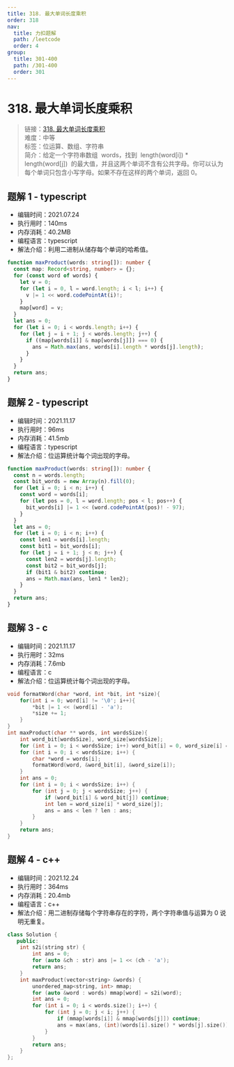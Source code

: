 ```yaml
---
title: 318. 最大单词长度乘积
order: 318
nav:
  title: 力扣题解
  path: /leetcode
  order: 4
group:
  title: 301-400
  path: /301-400
  order: 301
---
```


# 318. 最大单词长度乘积

> 链接：[318. 最大单词长度乘积](https://leetcode-cn.com/problems/maximum-product-of-word-lengths/)  
> 难度：中等  
> 标签：位运算、数组、字符串  
> 简介：给定一个字符串数组  words，找到  length(word[i]) \* length(word[j])  的最大值，并且这两个单词不含有公共字母。你可以认为每个单词只包含小写字母。如果不存在这样的两个单词，返回 0。

## 题解 1 - typescript

- 编辑时间：2021.07.24
- 执行用时：140ms
- 内存消耗：40.2MB
- 编程语言：typescript
- 解法介绍：利用二进制从储存每个单词的哈希值。

```typescript
function maxProduct(words: string[]): number {
  const map: Record<string, number> = {};
  for (const word of words) {
    let v = 0;
    for (let i = 0, l = word.length; i < l; i++) {
      v |= 1 << word.codePointAt(i)!;
    }
    map[word] = v;
  }
  let ans = 0;
  for (let i = 0; i < words.length; i++) {
    for (let j = i + 1; j < words.length; j++) {
      if ((map[words[i]] & map[words[j]]) === 0) {
        ans = Math.max(ans, words[i].length * words[j].length);
      }
    }
  }
  return ans;
}
```

## 题解 2 - typescript

- 编辑时间：2021.11.17
- 执行用时：96ms
- 内存消耗：41.5mb
- 编程语言：typescript
- 解法介绍：位运算统计每个词出现的字母。

```typescript
function maxProduct(words: string[]): number {
  const n = words.length;
  const bit_words = new Array(n).fill(0);
  for (let i = 0; i < n; i++) {
    const word = words[i];
    for (let pos = 0, l = word.length; pos < l; pos++) {
      bit_words[i] |= 1 << (word.codePointAt(pos)! - 97);
    }
  }
  let ans = 0;
  for (let i = 0; i < n; i++) {
    const len1 = words[i].length;
    const bit1 = bit_words[i];
    for (let j = i + 1; j < n; j++) {
      const len2 = words[j].length;
      const bit2 = bit_words[j];
      if (bit1 & bit2) continue;
      ans = Math.max(ans, len1 * len2);
    }
  }
  return ans;
}
```

## 题解 3 - c

- 编辑时间：2021.11.17
- 执行用时：32ms
- 内存消耗：7.6mb
- 编程语言：c
- 解法介绍：位运算统计每个词出现的字母。

```c
void formatWord(char *word, int *bit, int *size){
    for(int i = 0; word[i] != '\0'; i++){
        *bit |= 1 << (word[i] - 'a');
        *size += 1;
    }
}
int maxProduct(char ** words, int wordsSize){
    int word_bit[wordsSize], word_size[wordsSize];
    for (int i = 0; i < wordsSize; i++) word_bit[i] = 0, word_size[i] = 0;
    for (int i = 0; i < wordsSize; i++) {
        char *word = words[i];
        formatWord(word, &word_bit[i], &word_size[i]);
    }
    int ans = 0;
    for (int i = 0; i < wordsSize; i++) {
        for (int j = 0; j < wordsSize; j++) {
            if (word_bit[i] & word_bit[j]) continue;
            int len = word_size[i] * word_size[j];
            ans = ans < len ? len : ans;
        }
    }
    return ans;
}
```

## 题解 4 - c++

- 编辑时间：2021.12.24
- 执行用时：364ms
- 内存消耗：20.4mb
- 编程语言：c++
- 解法介绍：用二进制存储每个字符串存在的字符，两个字符串值与运算为 0 说明无重复。

```c++
class Solution {
   public:
    int s2i(string str) {
        int ans = 0;
        for (auto &ch : str) ans |= 1 << (ch - 'a');
        return ans;
    }
    int maxProduct(vector<string> &words) {
        unordered_map<string, int> mmap;
        for (auto &word : words) mmap[word] = s2i(word);
        int ans = 0;
        for (int i = 0; i < words.size(); i++) {
            for (int j = 0; j < i; j++) {
                if (mmap[words[i]] & mmap[words[j]]) continue;
                ans = max(ans, (int)(words[i].size() * words[j].size()));
            }
        }
        return ans;
    }
};
```
